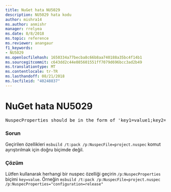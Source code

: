 ```yaml
---
title: NuGet hata NU5029
description: NU5029 hata kodu
author: mishra14
ms.author: anmishr
manager: rrelyea
ms.date: 8/8/2018
ms.topic: reference
ms.reviewer: anangaur
f1_keywords:
- NU5029
ms.openlocfilehash: 1650334a77becba8c66b8aa740188a35bc4f14b1
ms.sourcegitcommit: c643dd2c44e085601551ff7079d696bcc3ad2b49
ms.translationtype: MT
ms.contentlocale: tr-TR
ms.lasthandoff: 08/21/2018
ms.locfileid: "40248837"
---
```

# <a name="nuget-error-nu5029"></a>NuGet hata NU5029
<pre>NuspecProperties should be in the form of 'key1=value1;key2=value2'.</pre>

### <a name="issue"></a>Sorun

Geçirilen özellikleri `msbuild /t:pack /p:NuspecFile=project.nuspec` komut ayrıştırılmak için doğru biçimde değil.


### <a name="solution"></a>Çözüm

Lütfen kullanarak herhangi bir nuspec özelliği geçirin `/p:NuspecProperties` biçimi `key=value`. Örneğin `msbuild /t:pack /p:NuspecFile=project.nuspec /p:NuspecProperties="configuration=release"`

